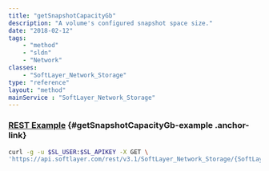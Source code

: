 ```yaml
---
title: "getSnapshotCapacityGb"
description: "A volume's configured snapshot space size."
date: "2018-02-12"
tags:
    - "method"
    - "sldn"
    - "Network"
classes:
    - "SoftLayer_Network_Storage"
type: "reference"
layout: "method"
mainService : "SoftLayer_Network_Storage"
---
```


### [REST Example](#getSnapshotCapacityGb-example) <a href="/article/rest/"><i class="fas fa-question"></i></a> {#getSnapshotCapacityGb-example .anchor-link} 
```bash
curl -g -u $SL_USER:$SL_APIKEY -X GET \
'https://api.softlayer.com/rest/v3.1/SoftLayer_Network_Storage/{SoftLayer_Network_StorageID}/getSnapshotCapacityGb'
```
